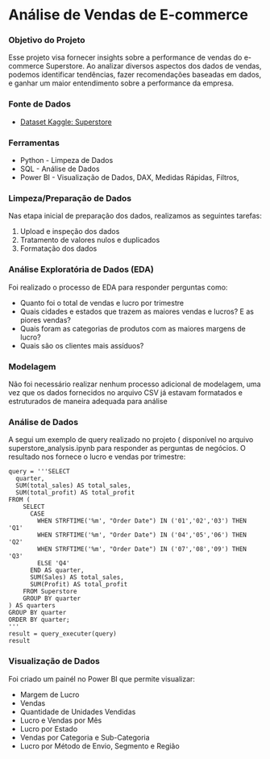 # Análise de Vendas de E-commerce

### Objetivo do Projeto
Esse projeto visa fornecer insights sobre a performance de vendas do e-commerce Superstore. Ao analizar diversos aspectos dos dados de vendas, podemos identificar tendências, fazer recomendações baseadas em dados, e ganhar um maior entendimento sobre a performance da empresa.
### Fonte de Dados
- [Dataset Kaggle: Superstore](https://www.kaggle.com/datasets/vivek468/superstore-dataset-final)
### Ferramentas
- Python - Limpeza de Dados
- SQL - Análise de Dados
- Power BI - Visualização de Dados, DAX, Medidas Rápidas, Filtros,

### Limpeza/Preparação de Dados
Nas etapa inicial de preparação dos dados, realizamos as seguintes tarefas:

1. Upload e inspeção dos dados
2. Tratamento de valores nulos e duplicados
3. Formatação dos dados

### Análise Exploratória de Dados (EDA)
Foi realizado o processo de EDA para responder perguntas como:

- Quanto foi o total de vendas e lucro por trimestre
- Quais cidades e estados que trazem as maiores vendas e lucros? E as piores vendas?
- Quais foram as categorias de produtos com as maiores margens de lucro?
- Quais são os clientes mais assíduos?

### Modelagem
 Não foi necessário realizar nenhum processo adicional de modelagem, uma vez que os dados fornecidos no arquivo CSV já estavam formatados e estruturados de maneira adequada para análise
 
### Análise de Dados
A segui um exemplo de query realizado no projeto ( disponível no arquivo superstore_analysis.ipynb para responder as perguntas de negócios. O resultado nos fornece o lucro e vendas por trimestre:
```
query = '''SELECT
  quarter,
  SUM(total_sales) AS total_sales,
  SUM(total_profit) AS total_profit
FROM (
    SELECT
      CASE
        WHEN STRFTIME('%m', "Order Date") IN ('01','02','03') THEN 'Q1'
        WHEN STRFTIME('%m', "Order Date") IN ('04','05','06') THEN 'Q2'
        WHEN STRFTIME('%m', "Order Date") IN ('07','08','09') THEN 'Q3'
        ELSE 'Q4'
      END AS quarter,
      SUM(Sales) AS total_sales,
      SUM(Profit) AS total_profit
    FROM Superstore
    GROUP BY quarter
) AS quarters
GROUP BY quarter
ORDER BY quarter;
'''
result = query_executer(query)
result
```
### Visualização de Dados

Foi criado um painél no Power BI que permite visualizar:
- Margem de Lucro
- Vendas
- Quantidade de Unidades Vendidas
- Lucro e Vendas por Mês
- Lucro por Estado
- Vendas por Categoria e Sub-Categoria
- Lucro por Método de Envio, Segmento e Região
  


